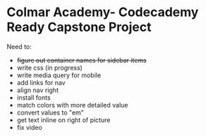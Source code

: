 # Colmar Academy- Codecademy Ready Capstone Project

Need to:
- <s> figure out container names for sidebar items</s>
- write css (in progress)
- write media query for mobile
- add links for nav
- align nav right
- install fonts
- match colors with more detailed value
- convert values to "em"
- get text inline on right of picture
- fix video

